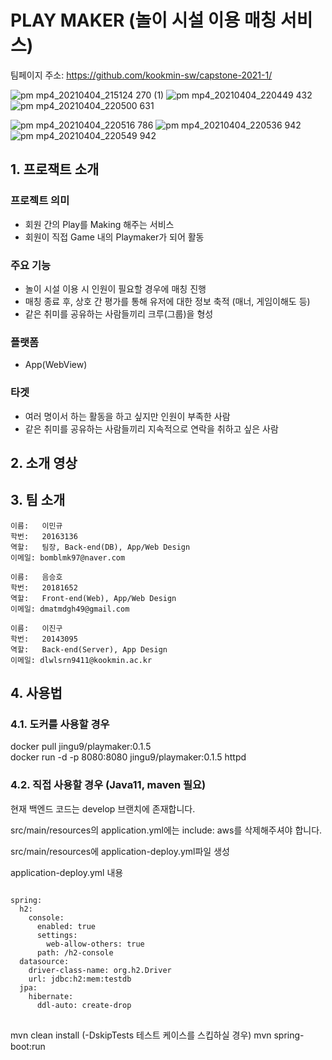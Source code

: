 # PLAY MAKER (놀이 시설 이용 매칭 서비스)

팀페이지 주소: https://github.com/kookmin-sw/capstone-2021-1/

![pm mp4_20210404_215124 270 (1)](https://user-images.githubusercontent.com/28519975/113509620-96ef6500-9591-11eb-9232-84860fafe30f.png)
![pm mp4_20210404_220449 432](https://user-images.githubusercontent.com/28519975/113509709-15e49d80-9592-11eb-9ffd-246f39e4edba.png)
![pm mp4_20210404_220500 631](https://user-images.githubusercontent.com/28519975/113509713-18df8e00-9592-11eb-8148-6fd026bef244.png)

![pm mp4_20210404_220516 786](https://user-images.githubusercontent.com/28519975/113509715-1b41e800-9592-11eb-98f2-7ef8fe243b37.png)
![pm mp4_20210404_220536 942](https://user-images.githubusercontent.com/28519975/113509719-1d0bab80-9592-11eb-8ca1-9099cda94152.png)
![pm mp4_20210404_220549 942](https://user-images.githubusercontent.com/28519975/113509725-1ed56f00-9592-11eb-83c2-bf72e1d9e561.png)



## 1. 프로잭트 소개

### 프로젝트 의미

* 회원 간의 Play를 Making 해주는 서비스
* 회원이 직접 Game 내의 Playmaker가 되어 활동
            
### 주요 기능

* 놀이 시설 이용 시 인원이 필요할 경우에 매칭 진행
* 매칭 종료 후, 상호 간 평가를 통해 유저에 대한 정보 축적 (매너, 게임이해도 등)
* 같은 취미를 공유하는 사람들끼리 크루(그룹)을 형성

### 플랫폼

* App(WebView)

### 타겟

* 여러 명이서 하는 활동을 하고 싶지만 인원이 부족한 사람
* 같은 취미를 공유하는 사람들끼리 지속적으로 연락을 취하고 싶은 사람



## 2. 소개 영상



## 3. 팀 소개
~~~~~~~~~~
이름:   이민규
학번:   20163136
역할:   팀장, Back-end(DB), App/Web Design
이메일: bomblmk97@naver.com
~~~~~~~~~~
~~~~~~~~~~
이름:   음승호
학번:   20181652
역할:   Front-end(Web), App/Web Design
이메일: dmatmdgh49@gmail.com
~~~~~~~~~~
~~~~~~~~~~
이름:   이진구
학번:   20143095
역할:   Back-end(Server), App Design
이메일: dlwlsrn9411@kookmin.ac.kr
~~~~~~~~~~



## 4. 사용법

### 4.1. 도커를 사용할 경우

 docker pull jingu9/playmaker:0.1.5   
 docker run -d -p 8080:8080 jingu9/playmaker:0.1.5 httpd


### 4.2. 직접 사용할 경우 (Java11, maven 필요)

현재 백엔드 코드는 develop 브랜치에 존재합니다.

src/main/resources의 application.yml에는 include: aws를 삭제해주셔야 합니다.

src/main/resources에 application-deploy.yml파일 생성

application-deploy.yml 내용

<pre>
<code>
spring:
  h2:
    console:
      enabled: true
      settings:
        web-allow-others: true
      path: /h2-console
  datasource:
    driver-class-name: org.h2.Driver
    url: jdbc:h2:mem:testdb
  jpa:
    hibernate:
      ddl-auto: create-drop
</code>
</pre>

mvn clean install (-DskipTests 테스트 케이스를 스킵하실 경우)
mvn spring-boot:run
